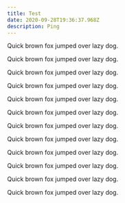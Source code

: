 ```yaml
---
title: Test
date: 2020-09-28T19:36:37.968Z
description: Ping
---
```

Quick brown fox jumped over lazy dog.

Quick brown fox jumped over lazy dog.

Quick brown fox jumped over lazy dog.

Quick brown fox jumped over lazy dog.

Quick brown fox jumped over lazy dog.

Quick brown fox jumped over lazy dog.

Quick brown fox jumped over lazy dog.

Quick brown fox jumped over lazy dog.

Quick brown fox jumped over lazy dog.

Quick brown fox jumped over lazy dog.

Quick brown fox jumped over lazy dog.

Quick brown fox jumped over lazy dog.